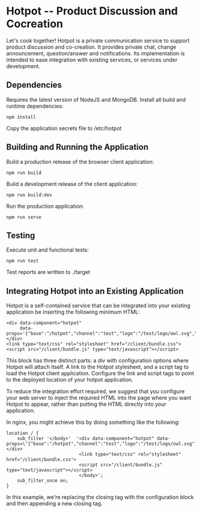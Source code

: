 Hotpot -- Product Discussion and Cocreation
===========================================

Let's cook together! Hotpot is a private communication service to
support product discussion and co-creation. It provides private chat, 
change announcement, question/answer and notifications. Its
implementation is intended to ease integration with existing services,
or services under development.


## Dependencies

Requires the latest version of NodeJS and MongoDB. Install all build and
runtime dependencies:

    npm install

Copy the application secrets file to /etc/hotpot


## Building and Running the Application

Build a production release of the browser client application:

    npm run build
    
Build a development release of the client application:

    npm run build:dev    
    
Run the production application:

    npm run serve


## Testing

Execute unit and functional tests:

    npm run test

Test reports are written to ./target


## Integrating Hotpot into an Existing Application

Hotpot is a self-contained service that can be integrated into your 
existing application be inserting the following minimum HTML: 

    <div data-component="hotpot"
         data-props='{"base":"/hotpot","channel":"test","logo":"/test/logo/owl.svg","title":"Hotpot","user":"/test/user"}'></div>
    <link type="text/css" rel="stylesheet" href="/client/bundle.css">
    <script src="/client/bundle.js" type="text/javascript"></script>

This block has three distinct parts: a div with configuration options
where Hotpot will attach itself. A link to the Hotpot stylesheet, and 
a script tag to load the Hotpot client application. Configure the link
and script tags to point to the deployed location of your hotpot
application.

To reduce the integration effort required, we suggest that you configure
your web server to inject the required HTML into the page where you
want Hotpot to appear, rather than putting the HTML directly into your
application.

In nginx, you might achieve this by doing something like the following:

    location / {
        sub_filter '</body>'  '<div data-component="hotpot" data-props=\'{"base":"/hotpot","channel":"test","logo":"/test/logo/owl.svg","title":"Hotpot","user":"/api/user"}\'></div>
                               <link type="text/css" rel="stylesheet" href="/client/bundle.css">
                               <script src="/client/bundle.js" type="text/javascript"></script>
                               </body>';
        sub_filter_once on;
    }

In this example, we're replacing the closing </body> tag with the 
configuration block and then appending a new closing </body> tag.
